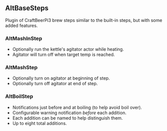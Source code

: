 ## AltBaseSteps

Plugin of CraftBeerPi3 brew steps similar to the built-in steps, but with some added features.

### AltMashInStep

* Optionally run the kettle's agitator actor while heating.
* Agitator will turn off when target temp is reached.

### AltMashStep

* Optionally turn on agitator at beginning of step.
* Optionally turn off agitator at end of step.

### AltBoilStep

* Notifications just before and at boiling (to help avoid boil over).
* Configurable warning notification _before_ each addition.
* Each addition can be named to help distinguish them.
* Up to eight total additions.
